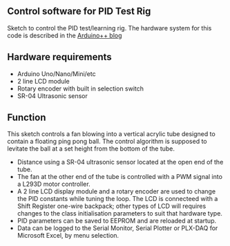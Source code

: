 ## Control software for PID Test Rig
Sketch to control the PID test/learning rig. The hardware system for this code is described in the [Arduino++ blog](https://arduinoplusplus.wordpress.com/2017/06/10/pid-control-experiment-making-the-testing-rig/)

## Hardware requirements
* Arduino Uno/Nano/Mini/etc
* 2 line LCD module
* Rotary encoder with built in selection switch
* SR-04 Ultrasonic sensor

## Function
This sketch controls a fan blowing into a vertical acrylic tube designed to 
contain a floating ping pong ball. The control algorithm is supposed to 
levitate the ball at a set height from the bottom of the tube.
* Distance using a SR-04 ultrasonic sensor located at the open end of the tube.
* The fan at the other end of the tube is controlled with a PWM signal into a 
L293D motor controller. 
* A 2 line LCD display module and a rotary encoder are used to change the PID constants 
while tuning the loop. The LCD is connecteed with a Shift Register one-wire backpack;
other types of LCD will requires changes to the class initialisation parameters
to suit that hardware type.
* PID parameters can be saved to EEPROM and are reloaded at startup.
* Data can be logged to the Serial Monitor, Serial Plotter or PLX-DAQ for 
Microsoft Excel, by menu selection.
